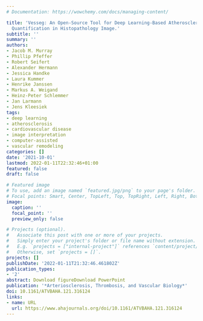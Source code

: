 ```yaml
---
# Documentation: https://wowchemy.com/docs/managing-content/

title: 'Vesseg: An Open-Source Tool for Deep Learning-Based Atherosclerotic Plaque
  Quantification in Histopathology Image.'
subtitle: ''
summary: ''
authors:
- Jacob M. Murray
- Phillip Pfeffer
- Robert Seifert
- Alexander Hermann
- Jessica Handke
- Laura Kummer
- Henrike Janssen
- Markus A. Weigand
- Heinz-Peter Schlemmer
- Jan Larmann
- Jens Kleesiek
tags:
- deep learning
- atherosclerosis
- cardiovascular disease
- image interpretation
- computer-assisted
- vascular remodeling
categories: []
date: '2021-10-01'
lastmod: 2022-01-11T22:32:46+01:00
featured: false
draft: false

# Featured image
# To use, add an image named `featured.jpg/png` to your page's folder.
# Focal points: Smart, Center, TopLeft, Top, TopRight, Left, Right, BottomLeft, Bottom, BottomRight.
image:
  caption: ''
  focal_point: ''
  preview_only: false

# Projects (optional).
#   Associate this post with one or more of your projects.
#   Simply enter your project's folder or file name without extension.
#   E.g. `projects = ["internal-project"]` references `content/project/deep-learning/index.md`.
#   Otherwise, set `projects = []`.
projects: []
publishDate: '2022-01-11T21:32:46.461802Z'
publication_types:
- '2'
abstract: Download figureDownload PowerPoint
publication: '*Arteriosclerosis, Thrombosis, and Vascular Biology*'
doi: 10.1161/ATVBAHA.121.316124
links:
- name: URL
  url: https://www.ahajournals.org/doi/10.1161/ATVBAHA.121.316124
---
```

